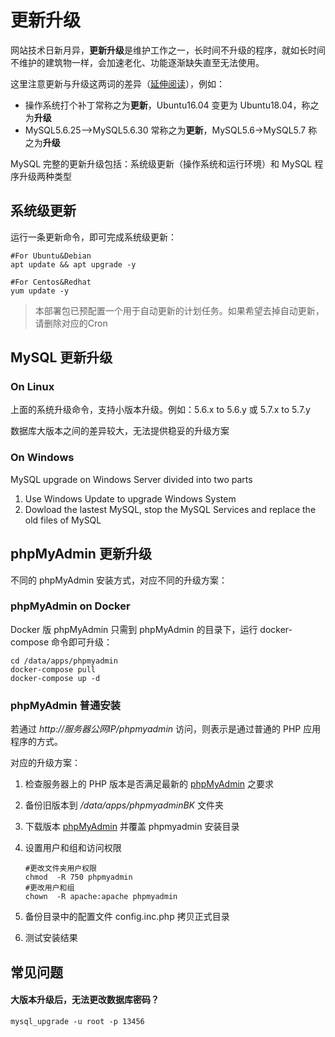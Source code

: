 # 更新升级

网站技术日新月异，**更新升级**是维护工作之一，长时间不升级的程序，就如长时间不维护的建筑物一样，会加速老化、功能逐渐缺失直至无法使用。  

这里注意更新与升级这两词的差异（[延伸阅读](https://support.websoft9.com/docs/faq/zh/tech-upgrade.html#更新-vs-升级)），例如：  

- 操作系统打个补丁常称之为**更新**，Ubuntu16.04 变更为 Ubuntu18.04，称之为**升级**
- MySQL5.6.25-->MySQL5.6.30 常称之为**更新**，MySQL5.6->MySQL5.7 称之为**升级**

MySQL 完整的更新升级包括：系统级更新（操作系统和运行环境）和 MySQL 程序升级两种类型

## 系统级更新

运行一条更新命令，即可完成系统级更新：

``` shell
#For Ubuntu&Debian
apt update && apt upgrade -y

#For Centos&Redhat
yum update -y
```
> 本部署包已预配置一个用于自动更新的计划任务。如果希望去掉自动更新，请删除对应的Cron

## MySQL 更新升级

### On Linux

上面的系统升级命令，支持小版本升级。例如：5.6.x to 5.6.y 或 5.7.x to 5.7.y

数据库大版本之间的差异较大，无法提供稳妥的升级方案

### On Windows

MySQL upgrade on Windows Server divided into two parts

1. Use Windows Update to upgrade Windows System
2. Dowload the lastest MySQL, stop the MySQL Services and replace the old files of MySQL

## phpMyAdmin 更新升级

不同的 phpMyAdmin 安装方式，对应不同的升级方案：

### phpMyAdmin on Docker

Docker 版 phpMyAdmin 只需到 phpMyAdmin 的目录下，运行 docker-compose 命令即可升级：

```
cd /data/apps/phpmyadmin
docker-compose pull
docker-compose up -d
```

### phpMyAdmin 普通安装

若通过 *http://服务器公网IP/phpmyadmin* 访问，则表示是通过普通的 PHP 应用程序的方式。  

对应的升级方案：  

1. 检查服务器上的 PHP 版本是否满足最新的 [phpMyAdmin](https://www.phpmyadmin.net/) 之要求

2. 备份旧版本到 */data/apps/phpmyadminBK* 文件夹

3. 下载版本 [phpMyAdmin](https://www.phpmyadmin.net/) 并覆盖 phpmyadmin 安装目录

4. 设置用户和组和访问权限
   ```
   #更改文件夹用户权限
   chmod  -R 750 phpmyadmin
   #更改用户和组
   chown  -R apache:apache phpmyadmin
   ```
5. 备份目录中的配置文件 config.inc.php 拷贝正式目录

6. 测试安装结果


## 常见问题

#### 大版本升级后，无法更改数据库密码？
```
mysql_upgrade -u root -p 13456
```
